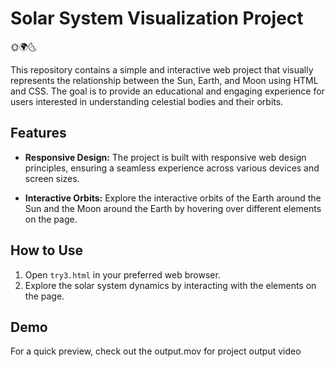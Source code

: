 
# Solar System Visualization Project

🌞🌍🌜

This repository contains a simple and interactive web project that visually represents the relationship between the Sun, Earth, and Moon using HTML and CSS. The goal is to provide an educational and engaging experience for users interested in understanding celestial bodies and their orbits.

## Features

- **Responsive Design:** The project is built with responsive web design principles, ensuring a seamless experience across various devices and screen sizes.
  
- **Interactive Orbits:** Explore the interactive orbits of the Earth around the Sun and the Moon around the Earth by hovering over different elements on the page.



## How to Use

1. Open `try3.html` in your preferred web browser.
2. Explore the solar system dynamics by interacting with the elements on the page.

## Demo

For a quick preview, check out the output.mov for project output video


